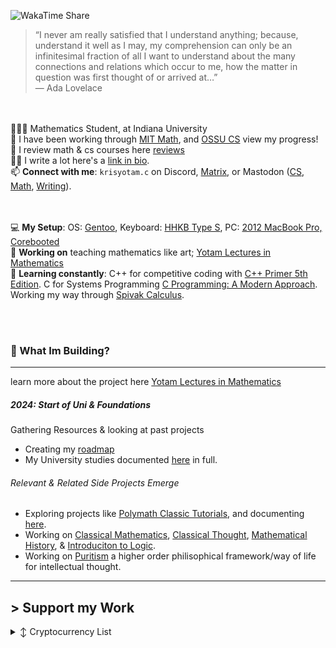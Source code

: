 ![WakaTime Share](https://wakatime.com/share/@bb17bd69-69a9-4caf-9225-53ade672bc8a/20ebbad5-72af-4b47-b2f0-bbad17414382.svg)


> “I never am really satisfied that I understand anything; because, understand it well as I may, my comprehension can only be an infinitesimal fraction of all I want to understand about the many connections and relations which occur to me, how the matter in question was first thought of or arrived at…”  
> — Ada Lovelace  


<br><br>
🧑🏾‍🎓 Mathematics Student, at Indiana University   
🧠 I have been working through [MIT Math](https://github.com/krisyotam/MITpuremath), and [OSSU CS](https://github.com/krisyotam/OSSUCompSci) view my progress!  
📝 I review math & cs courses here [reviews](https://github.com/krisyotam/reviews)  
✍🏾 I write a lot here's a [link in bio](https://krislinkinbio.vercel.app/).    
📫 **Connect with me**: ```krisyotam.c``` on Discord, [Matrix](https://matrix.to/#/@khr1st:matrix.org), or Mastodon ([CS](https://fosstodon.org/@krisyotam), [Math](https://mathstodon.xyz/@krisyotam), [Writing](https://mastodon.social/@krisyotam)).  

<br><br>
💻 **My Setup**: OS: [Gentoo](#), Keyboard: [HHKB Type S](#), PC: [2012 MacBook Pro, Corebooted](https://support.apple.com/en-us/111958)  
🔭 **Working on** teaching mathematics like art; [Yotam Lectures in Mathematics](https://github.com/yotamlectures)  
🌱 **Learning constantly**: C++ for competitive coding with [C++ Primer 5th Edition](https://github.com/krisyotam/cpp_primer_5th_edition). C for Systems Programming [C Programming: A Modern Approach](https://github.com/krisyotam/C_Programming_A_Modern_Approach). Working my way through [Spivak Calculus](https://github.com/krisyotam/Spivak-Calculus).   
    

<br><br>
### 🧠 What Im Building?
_____
learn more about the project here [Yotam Lectures in Mathematics](#)
##### 2024: Start of Uni & Foundations 
Gathering Resources & looking at past projects
* Creating my [roadmap]()
* My University studies documented [here](https://github.com/krisyotam/IUmathematics) in full.
###### Relevant & Related Side Projects Emerge
* Exploring projects like [Polymath Classic Tutorials](https://polymathclassical.com/classical-math-one/), and documenting [here](https://github.com/krisyotam/mathreform).
* Working on [Classical Mathematics](https://github.com/krisyotam/classicalmath), [Classical Thought](https://github.com/krisyotam/classicalthought), [Mathematical History](https://github.com/krisyotam/mathhistory), & [Introduciton to Logic](https://github.com/krisyotam/introtologic).
* Working on [Puritism](https://github.com/krisyotam/puritism) a higher order philisophical framework/way of life for intellectual thought.


---
## > Support my Work
<details>

  <summary>↕️ <bold>Cryptocurrency List</bold></summary>
 
 <br />

| Currency          | Wallet Address                                                                                               |
|-------------------|--------------------------------------------------------------------------------------------------------------|
| Bitcoin (BTC)     | bc1qqzsrdz8qa3xe2rp7aajrm88fqge9xxs3v8xu4h                                                                   |
| Ethereum (ETH)    | 0x43edF701622F4F1174F322dC8D2f5AbdA642275a                                                                   |
| XRP Ledger (XRP)  | rNKP3PXSstJnhUgUskNKaXWhd7ueiss6Mn                                                                           |
| BNB               | bnb1t49kkmutyvnsc8xv7r5mu9tfu2u66qhcmqaurw                                                                   |
| Monero (XMR)      | 4717EuNPoTrTQsiLdGSDAMAJQcze6mVuE8KmBhL9RFT43Xe2FsxWSQtc5trrfdYPS5aUjB8gJApwURcRmMFdccBCJPfeD8M              |
| Solana (SOL)      | FcrRBcvWsqdVZpS9ZZ6Dt476QA1L95cdh7GqgUGX5RpH                                                                 |

</details>

